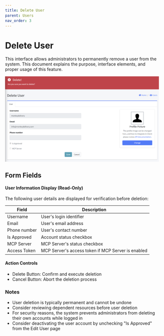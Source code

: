 ```yaml
---
title: Delete User
parent: Users
nav_order: 3
---
```


# Delete User

This interface allows administrators to permanently remove a user from the system. This document explains the purpose, interface elements, and proper usage of this feature.

<img src="../images/AdminUserDelete.png" alt="Delete User" width="600"/>

## Form Fields

#### User Information Display (Read-Only)
The following user details are displayed for verification before deletion:

| Field | Description |
|-------|-------------|
| Username | User's login identifier |
| Email | User's email address |
| Phone number | User's contact number |
| Is Approved | Account status checkbox |
| MCP Server | MCP Server's status checkbox |
| Access Token | MCP Server's access token if MCP Server is enabled |

#### Action Controls
- Delete Button: Confirm and execute deletion
- Cancel Button: Abort the deletion process

### Notes
- User deletion is typically permanent and cannot be undone
- Consider reviewing dependent resources before user deletion
- For security reasons, the system prevents administrators from deleting their own accounts while logged in
- Consider deactivating the user account by unchecking "Is Approved" from the Edit User page
